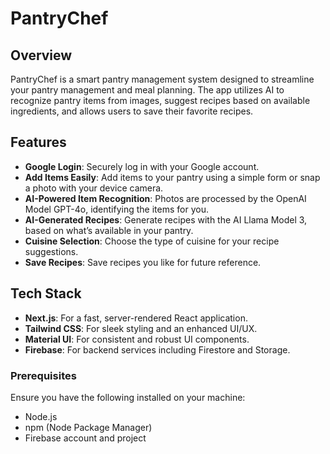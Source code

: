 # PantryChef

## Overview

PantryChef is a smart pantry management system designed to streamline your pantry management and meal planning. The app utilizes AI to recognize pantry items from images, suggest recipes based on available ingredients, and allows users to save their favorite recipes.

## Features

- **Google Login**: Securely log in with your Google account.
- **Add Items Easily**: Add items to your pantry using a simple form or snap a photo with your device camera.
- **AI-Powered Item Recognition**: Photos are processed by the OpenAI Model GPT-4o, identifying the items for you.
- **AI-Generated Recipes**: Generate recipes with the AI Llama Model 3, based on what’s available in your pantry.
- **Cuisine Selection**: Choose the type of cuisine for your recipe suggestions.
- **Save Recipes**: Save recipes you like for future reference.

## Tech Stack

- **Next.js**: For a fast, server-rendered React application.
- **Tailwind CSS**: For sleek styling and an enhanced UI/UX.
- **Material UI**: For consistent and robust UI components.
- **Firebase**: For backend services including Firestore and Storage.

### Prerequisites

Ensure you have the following installed on your machine:
- Node.js
- npm (Node Package Manager)
- Firebase account and project
